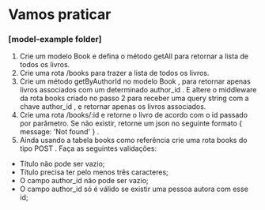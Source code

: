 # Vamos praticar

### [model-example folder]
1. Crie um modelo Book e defina o método getAll para retornar a lista de todos os livros.
2. Crie uma rota /books para trazer a lista de todos os livros.
3. Crie um método getByAuthorId no modelo Book , para retornar apenas livros associados com um determinado author_id . E altere o middleware da rota books criado no passo 2 para receber uma query string com a chave author_id , e retornar apenas os livros associados.
4. Crie uma rota /books/:id e retorne o livro de acordo com o id passado por parâmetro. Se não existir, retorne um json no seguinte formato { message: 'Not found' } .
5. Ainda usando a tabela books como referência crie uma rota books do tipo POST . Faça as seguintes validações:
- Título não pode ser vazio;
- Título precisa ter pelo menos três caracteres;
- O campo author_id não pode ser vazio;
- O campo author_id só é válido se existir uma pessoa autora com esse id;
